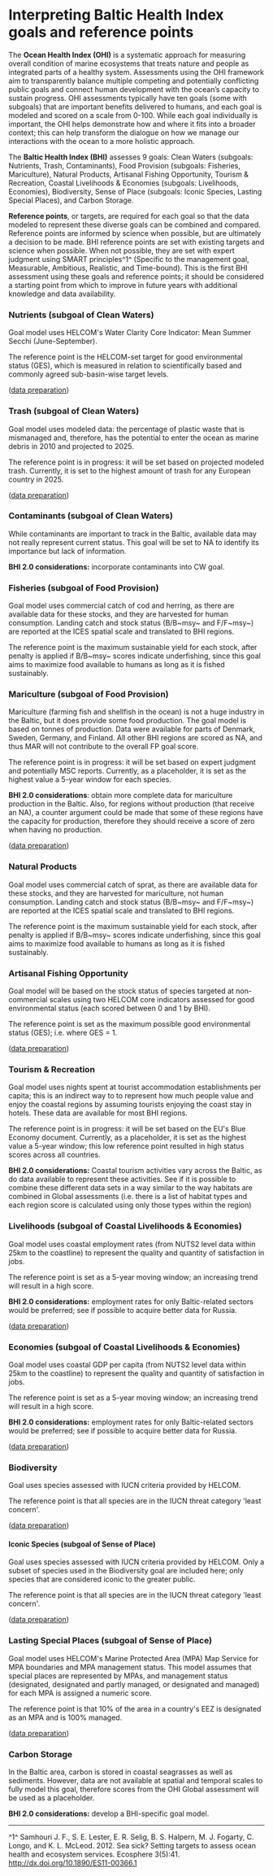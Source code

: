# Interpreting Baltic Health Index goals and reference points

The **Ocean Health Index (OHI)** is a systematic approach for measuring overall condition of marine ecosystems that treats nature and people as integrated parts of a healthy system. Assessments using the OHI framework aim to transparently balance multiple competing and potentially conflicting public goals and connect human development with the ocean’s capacity to sustain progress. OHI assessments typically have ten goals (some with subgoals) that are important benefits delivered to humans, and each goal is modeled and scored on a scale from 0-100. While each goal individually is important, the OHI helps demonstrate how and where it fits into a broader context; this can help transform the dialogue on how we manage our interactions with the ocean to a more holistic approach.

The **Baltic Health Index (BHI)** assesses 9 goals: Clean Waters (subgoals: Nutrients, Trash, Contaminants), Food Provision (subgoals: Fisheries, Mariculture), Natural Products, Artisanal Fishing Opportunity, Tourism & Recreation, Coastal Livelihoods & Economies (subgoals: Livelihoods, Economies), Biodiversity, Sense of Place (subgoals: Iconic Species, Lasting Special Places), and Carbon Storage. 

**Reference points**, or targets, are required for each goal so that the data modeled to represent these diverse goals can be combined and compared. Reference points are informed by science when possible, but are ultimately a decision to be made. BHI reference points are set with existing targets and science when possible. When not possible, they are set with expert judgment using SMART principles^1^ (Specific to the management goal, Measurable, Ambitious, Realistic, and Time-bound). This is the first BHI assessment using these goals and reference points; it should be considered a starting point from which to improve in future years with additional knowledge and data availability. 

### Nutrients (subgoal of Clean Waters)

Goal model uses HELCOM's Water Clarity Core Indicator: Mean Summer Secchi (June-September).

The reference point is the HELCOM-set target for good environmental status (GES), which is measured in relation to scientifically based and commonly agreed sub-basin-wise target levels.

([data preparation](https://github.com/OHI-Science/bhi/blob/draft/baltic2015/prep/CW/secchi/secchi_prep.md))

### Trash (subgoal of Clean Waters)

Goal model uses modeled data: the percentage of plastic waste that is mismanaged and, therefore, has the potential to enter the ocean as marine debris in 2010 and projected to 2025. 

The reference point is in progress: it will be set based on projected modeled trash. Currently, it is set to the highest amount of trash for any European country in 2025.

([data preparation](https://github.com/OHI-Science/bhi/blob/draft/baltic2015/prep/CW/trash/tra_prep.md))


### Contaminants (subgoal of Clean Waters)

While contaminants are important to track in the Baltic, available data may not really represent current status. This goal will be set to NA to identify its importance but lack of information.

**BHI 2.0 considerations:** incorporate contaminants into CW goal.


### Fisheries (subgoal of Food Provision)

Goal model uses commercial catch of cod and herring, as there are available data for these stocks, and they are harvested for human consumption. Landing catch and stock status (B/B~msy~ and F/F~msy~) are reported at the ICES spatial scale and translated to BHI regions. 

The reference point is the maximum sustainable yield for each stock, after penalty is applied if B/B~msy~ scores indicate underfishing, since this goal aims to maximize food available to humans as long as it is fished sustainably.

### Mariculture (subgoal of Food Provision)

Mariculture (farming fish and shellfish in the ocean) is not a huge industry in the Baltic, but it does provide some food production. The goal model is based on tonnes of production. Data were available for parts of Denmark, Sweden, Germany, and Finland. All other BHI regions are scored as NA, and thus MAR will not contribute to the overall FP goal score. 

The reference point is in progress: it will be set based on expert judgment and potentially MSC reports. Currently, as a placeholder, it is set as the highest value a 5-year window for each species.

**BHI 2.0 considerations**: obtain more complete data for mariculture production in the Baltic. Also, for regions without production (that receive an NA), a counter argument could be made that some of these regions have the capacity for production, therefore they should receive a score of zero when having no production.

([data preparation](https://github.com/OHI-Science/bhi/blob/draft/baltic2015/prep/MAR/mar_prep.md))

### Natural Products

Goal model uses commercial catch of sprat, as there are available data for these stocks, and they are harvested for mariculture, not human consumption. Landing catch and stock status (B/B~msy~ and F/F~msy~) are reported at the ICES spatial scale and translated to BHI regions. 

The reference point is the maximum sustainable yield for each stock, after penalty is applied if B/B~msy~ scores indicate underfishing, since this goal aims to maximize food available to humans as long as it is fished sustainably.


### Artisanal Fishing Opportunity

Goal model will be based on the stock status of species targeted at non-commercial scales using two HELCOM core indicators assessed for good environmental status (each scored between 0 and 1 by BHI).  

The reference point is set as the maximum possible good environmental status (GES); i.e. where GES = 1.

([data preparation](https://github.com/OHI-Science/bhi/blob/draft/baltic2015/prep/AO/ao_prep.md))


### Tourism & Recreation

Goal model uses nights spent at tourist accommodation establishments per capita; this is an indirect way to to represent how much people value and enjoy the coastal regions by assuming tourists enjoying the coast stay in hotels. These data are available for most BHI regions. 

The reference point is in progress: it will be set based on the EU's Blue Economy document. Currently, as a placeholder, it is set as the highest value a 5-year window; this low reference point resulted in high status scores across all countries. 

**BHI 2.0 considerations:** Coastal tourism activities vary across the Baltic, as do data available to represent these activities. See if it is possible to combine these different data sets in a way similar to the way habitats are combined in Global assessments (i.e. there is a list of habitat types and each region score is calculated using only those types within the region)


### Livelihoods (subgoal of Coastal Livelihoods & Economies)

Goal model uses coastal employment rates (from NUTS2 level data within 25km to the coastline) to represent the quality and quantity of satisfaction in jobs. 

The reference point is set as a 5-year moving window; an increasing trend will result in a high score.

**BHI 2.0 considerations:** employment rates for only Baltic-related sectors would be preferred; see if possible to acquire better data for Russia.

([data preparation](https://github.com/OHI-Science/bhi/blob/draft/baltic2015/prep/LIV/liv_prep.md))

### Economies (subgoal of Coastal Livelihoods & Economies)

Goal model uses coastal GDP per capita (from NUTS2 level data within 25km to the coastline) to represent the quality and quantity of satisfaction in jobs. 

The reference point is set as a 5-year moving window; an increasing trend will result in a high score.

**BHI 2.0 considerations:** employment rates for only Baltic-related sectors would be preferred; see if possible to acquire better data for Russia.

([data preparation](https://github.com/OHI-Science/bhi/blob/draft/baltic2015/prep/ECO/eco_prep.md))


### Biodiversity

Goal uses species assessed with IUCN criteria provided by HELCOM. 

The reference point is that all species are in the IUCN threat category 'least concern'.

([data preparation](https://github.com/OHI-Science/bhi/blob/draft/baltic2015/prep/ICO/ico_prep.rmd))


#### Iconic Species (subgoal of Sense of Place)

Goal uses species assessed with IUCN criteria provided by HELCOM. Only a subset of species used in the Biodiversity goal are included here; only species that are considered iconic to the greater public.

The reference point is that all species are in the IUCN threat category 'least concern'.

([data preparation](https://github.com/OHI-Science/bhi/blob/draft/baltic2015/prep/ICO/ico_prep.md))

### Lasting Special Places (subgoal of Sense of Place)

Goal model uses HELCOM's Marine Protected Area (MPA) Map Service for MPA boundaries and MPA management status. This model assumes that special places are represented by MPAs, and management status (designated, 
designated and partly managed, or designated and managed) for each MPA is assigned a numeric score.

The reference point is that 10% of the area in a country's EEZ is designated as an MPA and is 100% managed.

([data preparation](https://github.com/OHI-Science/bhi/blob/draft/baltic2015/prep/LSP/lsp_prep.md))


### Carbon Storage

In the Baltic area, carbon is stored in coastal seagrasses as well as sediments. However, data are not available at spatial and temporal scales to fully model this goal, therefore scores from the OHI Global assessment will be used as a placeholder. 

**BHI 2.0 considerations:** develop a BHI-specific goal model.

----

^1^ Samhouri J. F., S. E. Lester, E. R. Selig, B. S. Halpern, M. J. Fogarty, C. Longo, and K. L. McLeod. 2012. Sea sick? Setting targets to assess ocean health and ecosystem services. Ecosphere 3(5):41. http://dx.doi.org/10.1890/ES11-00366.1
